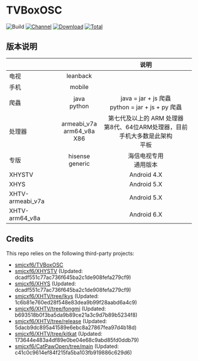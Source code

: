 # TVBoxOSC

![Build](https://shields.io/github/actions/workflow/status/smjcxf6/TVBoxOSC/test.yml?branch=master&logo=github&label=Build)
[![Channel](https://img.shields.io/badge/Follow-Gitee-blue.svg?logo=Gitee)](https://gitee.com/smjcxf6/XHYSosc/releases)
[![Download](https://img.shields.io/github/v/release/smjcxf6/TVBoxOSC?color=orange&logoColor=orange&label=Download&logo=DocuSign)](https://github.com/smjcxf6/TVBoxOSC/releases/latest) 
[![Total](https://shields.io/github/downloads/smjcxf6/TVBoxOSC/total?logo=Bookmeter&label=Counts&logoColor=yellow&color=yellow)](https://github.com/smjcxf6/TVBoxOSC/releases)

## 版本说明


|                  |                                   |                          说明                           |
|------------------|:---------------------------------:|:-----------------------------------------------------:|
|        电视        |             leanback              |                                                       |
|        手机        |              mobile               |                                                       |
|        爬蟲        |          java<br/>python          | java = jar + js 爬蟲     <br/>python = jar + js + py 爬蟲 |
|       处理器        | armeabi_v7a<br/>arm64_v8a<br/>X86 | 第七代及以上的 ARM 处理器<br/>第8代、64位ARM处理器，目前手机大多数是此架构<br/>平板  |
|        专版        |        hisense<br/>generic        |                    海信电视专用<br/>通用版本                    |
|      XHYSTV      |                                   |                      Android 4.X                      |
|       XHYS       |                                   |                      Android 5.X                      |
| XHTV-armeabi_v7a |                                   |                      Android 5.X                      |
|  XHTV-arm64_v8a  |                                   |                      Android 6.X                      |

## Credits
This repo relies on the following third-party projects:
- [smjcxf6/TVBoxOSC](https://github.com/smjcxf6/TVBoxOSC)
- [smjcxf6/XHYSTV](https://github.com/smjcxf6/XHYSTV) (Updated: dcadf551c77ac736f645ba2c1de908fefa279cf9)
- [smjcxf6/XHYS](https://github.com/smjcxf6/XHYS) (Updated: dcadf551c77ac736f645ba2c1de908fefa279cf9)
- [smjcxf6/XHTV/tree/lkys](https://github.com/smjcxf6/XHTV/tree/lkys) (Updated: 1c6b81e760ed28f548e83dea9b99f28aabd6a4c9)
- [smjcxf6/XHTV/tree/fongmi](https://github.com/smjcxf6/XHTV/tree/fongmi) (Updated: b693518b0f3ba5da9b89ce21a3c9d7b89b5234f8)
- [smjcxf6/XHTV/tree/release](https://github.com/smjcxf6/XHTV/tree/release) (Updated: 5dacb9dc895a41589e6ebc8a27867fea97d4b18d)
- [smjcxf6/XHTV/tree/kitkat](https://github.com/smjcxf6/XHTV/tree/kitkat) (Updated: 173644e483a4df89e0be04e68c9abd85fd0ddb79)
- [smjcxf6/CatPawOpen/tree/main](https://github.com/smjcxf6/CatPawOpen/tree/main) (Updated: c41c0c9614ef84f215fa5ba103fb919886c629d6)
